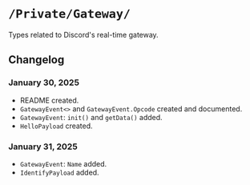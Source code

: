 #  `/Private/Gateway/`

Types related to Discord's real-time gateway.

## Changelog

### January 30, 2025
- README created.
- `GatewayEvent<>` and `GatewayEvent.Opcode` created and documented.
- `GatewayEvent`: `init()` and `getData()` added.
- `HelloPayload` created.

### January 31, 2025
- `GatewayEvent`: `Name` added.
- `IdentifyPayload` added.
